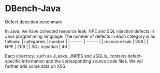 # DBench-Java
Defect detection benchmark


In Java, we have collected resource leak, NPE and SQL injection defects in Java programming language. The number of defects in each category is as follows:
| categories | number | 
| ------ | ------ |
| resource leak | 508 |
| NPE | 209 |
| SQL injection | 46 |

Each directory, such as JLeaks, JNPES and JSQLIs, contains defect-specific information and the corresponding source code files. We will further add some data on XSS.
